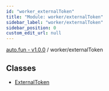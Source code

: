 ```yaml
---
id: "worker_externalToken"
title: "Module: worker/externalToken"
sidebar_label: "worker/externalToken"
sidebar_position: 0
custom_edit_url: null
---
```


[auto.fun - v1.0.0](../) / worker/externalToken

## Classes

- [ExternalToken](../classes/worker_externalToken.ExternalToken.md)
